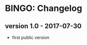 BINGO: Changelog
===================


version 1.0 - 2017-07-30
------------------------

- first public version
